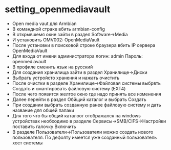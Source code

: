 # setting_openmediavault
- Open media vaut для Armbian
- В командной страке вбить armbian-config
- В открывшемя окне зайти в раздел Software->Media
- И установить OMV002: OpenMediaVault
- После установки в поисковой строке браузера вбить IP сервера OpenMediaVault
- Для входа от имени администратора логин: admin Пароль: openmediavault
- В профиле сменить язык на русский
- Для создания хранилища зайти в раздел Хранилище->Диски
- Выбрать устройсто хранения и нажать очистить
- После очистки в разделе Хранилище->Файловая системы выбрвть Создать и смантировать файловую систему (EXT4)
- После чего появится желтое окно где надо принять все изменения
- Далее перейти в раздел Обйщий каталог и выбрать Создать
- При создании выбрать созданную ранее файловую систему и дать название для общей папаки
- Для того что бы общий каталоог отображался на windows устройствах необходимо в разделе Сервисы->SMB/CIFS->Настройки поставить галочку Включить
- В разделе Пользователи->Пользователи можно создать нового пользователя. По дефолту имеется уже созданный пользователь хост системы
